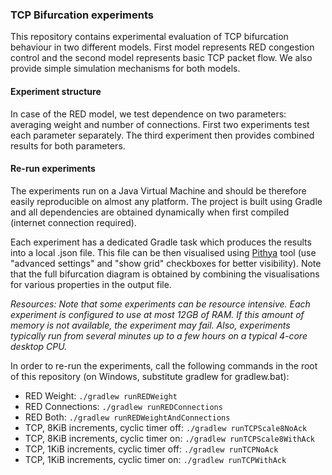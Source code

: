 ### TCP Bifurcation experiments

This repository contains experimental evaluation of TCP bifurcation behaviour 
in two different models. First model represents RED congestion control and
the second model represents basic TCP packet flow. We also provide simple simulation
mechanisms for both models.

#### Experiment structure

In case of the RED model, we test dependence on two parameters: averaging weight and
number of connections. First two experiments test each parameter separately. The third
experiment then provides combined results for both parameters.  

#### Re-run experiments

The experiments run on a Java Virtual Machine and should be therefore easily
reproducible on almost any platform. The project is built using Gradle and
all dependencies are obtained dynamically when first compiled (internet connection
required).

Each experiment has a dedicated Gradle task which produces the results into a local 
.json file. This file can be then visualised using [Pithya](http://pithya.ics.muni.cz) tool 
(use "advanced settings" and "show grid" checkboxes for better visibility).
Note that the full bifurcation diagram is obtained by combining the visualisations for
various properties in the output file.

*Resources: Note that some experiments can be resource intensive. Each experiment
is configured to use at most 12GB of RAM. If this amount of memory is not 
available, the experiment may fail. Also, experiments typically run from
several minutes up to a few hours on a typical 4-core desktop CPU.*

In order to re-run the experiments, call the following commands in the root of this 
repository (on Windows, substitute gradlew for gradlew.bat):

 - RED Weight: `./gradlew runREDWeight`
 - RED Connections: `./gradlew runREDConnections`
 - RED Both: `./gradlew runREDWeightAndConnections`
 - TCP, 8KiB increments, cyclic timer off: `./gradlew runTCPScale8NoAck`
 - TCP, 8KiB increments, cyclic timer on: `./gradlew runTCPScale8WithAck`
 - TCP, 1KiB increments, cyclic timer off: `./gradlew runTCPNoAck`
 - TCP, 1KiB increments, cyclic timer on: `./gradlew runTCPWithAck`

